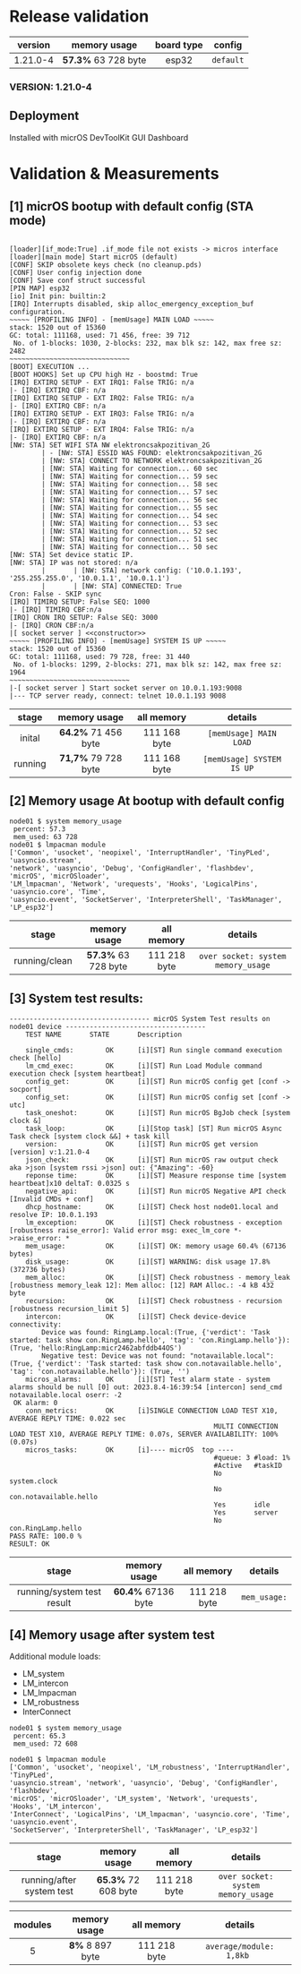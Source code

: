 # Release validation

|  version  |       memory usage    | board type  |     config    |
| :------:  | :-------------------: | :---------: | :-----------: |
| 1.21.0-4  | **57.3%** 63 728 byte |    esp32    |   `default`   |


### VERSION: 1.21.0-4

## Deployment

Installed with micrOS DevToolKit GUI Dashboard

# Validation & Measurements

## [1] micrOS bootup with default config (STA mode)

```

[loader][if_mode:True] .if_mode file not exists -> micros interface
[loader][main mode] Start micrOS (default)
[CONF] SKIP obsolete keys check (no cleanup.pds)
[CONF] User config injection done
[CONF] Save conf struct successful
[PIN MAP] esp32
[io] Init pin: builtin:2
[IRQ] Interrupts disabled, skip alloc_emergency_exception_buf configuration.
~~~~~ [PROFILING INFO] - [memUsage] MAIN LOAD ~~~~~
stack: 1520 out of 15360
GC: total: 111168, used: 71 456, free: 39 712
 No. of 1-blocks: 1030, 2-blocks: 232, max blk sz: 142, max free sz: 2482
~~~~~~~~~~~~~~~~~~~~~~~~~~~~~~
[BOOT] EXECUTION ...
[BOOT HOOKS] Set up CPU high Hz - boostmd: True
[IRQ] EXTIRQ SETUP - EXT IRQ1: False TRIG: n/a
|- [IRQ] EXTIRQ CBF: n/a
[IRQ] EXTIRQ SETUP - EXT IRQ2: False TRIG: n/a
|- [IRQ] EXTIRQ CBF: n/a
[IRQ] EXTIRQ SETUP - EXT IRQ3: False TRIG: n/a
|- [IRQ] EXTIRQ CBF: n/a
[IRQ] EXTIRQ SETUP - EXT IRQ4: False TRIG: n/a
|- [IRQ] EXTIRQ CBF: n/a
[NW: STA] SET WIFI STA NW elektroncsakpozitivan_2G
        | - [NW: STA] ESSID WAS FOUND: elektroncsakpozitivan_2G
        | [NW: STA] CONNECT TO NETWORK elektroncsakpozitivan_2G
        | [NW: STA] Waiting for connection... 60 sec
        | [NW: STA] Waiting for connection... 59 sec
        | [NW: STA] Waiting for connection... 58 sec
        | [NW: STA] Waiting for connection... 57 sec
        | [NW: STA] Waiting for connection... 56 sec
        | [NW: STA] Waiting for connection... 55 sec
        | [NW: STA] Waiting for connection... 54 sec
        | [NW: STA] Waiting for connection... 53 sec
        | [NW: STA] Waiting for connection... 52 sec
        | [NW: STA] Waiting for connection... 51 sec
        | [NW: STA] Waiting for connection... 50 sec
[NW: STA] Set device static IP.
[NW: STA] IP was not stored: n/a
        |       | [NW: STA] network config: ('10.0.1.193', '255.255.255.0', '10.0.1.1', '10.0.1.1')
        |       | [NW: STA] CONNECTED: True
Cron: False - SKIP sync
[IRQ] TIMIRQ SETUP: False SEQ: 1000
|- [IRQ] TIMIRQ CBF:n/a
[IRQ] CRON IRQ SETUP: False SEQ: 3000
|- [IRQ] CRON CBF:n/a
|[ socket server ] <<constructor>>
~~~~~ [PROFILING INFO] - [memUsage] SYSTEM IS UP ~~~~~
stack: 1520 out of 15360
GC: total: 111168, used: 79 728, free: 31 440
 No. of 1-blocks: 1299, 2-blocks: 271, max blk sz: 142, max free sz: 1964
~~~~~~~~~~~~~~~~~~~~~~~~~~~~~~
|-[ socket server ] Start socket server on 10.0.1.193:9008
|--- TCP server ready, connect: telnet 10.0.1.193 9008
```

|   stage   |       memory usage     |    all memory   |             details         |
| :------:  | :--------------------: | :-------------: |  :------------------------: |
|  inital   |  **64.2%** 71 456 byte |  111 168 byte   |   `[memUsage] MAIN LOAD`    |
|  running  |  **71,7%** 79 728 byte |  111 168 byte   |   `[memUsage] SYSTEM IS UP` |

## [2] Memory usage At bootup with default config

```
node01 $ system memory_usage
 percent: 57.3
 mem_used: 63 728
node01 $ lmpacman module
['Common', 'usocket', 'neopixel', 'InterruptHandler', 'TinyPLed', 'uasyncio.stream',
'network', 'uasyncio', 'Debug', 'ConfigHandler', 'flashbdev', 'micrOS', 'micrOSloader',
'LM_lmpacman', 'Network', 'urequests', 'Hooks', 'LogicalPins', 'uasyncio.core', 'Time',
'uasyncio.event', 'SocketServer', 'InterpreterShell', 'TaskManager', 'LP_esp32']
```

|   stage   |       memory usage     |    all memory   |             details         |
| :------:  | :--------------------: | :-------------: |  :------------------------: |
|  running/clean  |  **57.3%** 63 728 byte |  111 218 byte   | `over socket: system memory_usage` |

## [3] System test results:

```
----------------------------------- micrOS System Test results on node01 device -----------------------------------
	TEST NAME		STATE		Description

	single_cmds:		OK		[i][ST] Run single command execution check [hello]
	lm_cmd_exec:		OK		[i][ST] Run Load Module command execution check [system heartbeat]
	config_get:		    OK		[i][ST] Run micrOS config get [conf -> socport]
	config_set:		    OK		[i][ST] Run micrOS config set [conf -> utc]
	task_oneshot:		OK		[i][ST] Run micrOS BgJob check [system clock &]
	task_loop:		    OK		[i][Stop task] [ST] Run micrOS Async Task check [system clock &&] + task kill
	version:		    OK		[i][ST] Run micrOS get version [version] v:1.21.0-4
	json_check:		    OK		[i][ST] Run micrOS raw output check aka >json [system rssi >json] out: {"Amazing": -60}
	reponse time:		OK		[i][ST] Measure response time [system heartbeat]x10 deltaT: 0.0325 s
	negative_api:		OK		[i][ST] Run micrOS Negative API check [Invalid CMDs + conf]
	dhcp_hostname:		OK		[i][ST] Check host node01.local and resolve IP: 10.0.1.193
	lm_exception:		OK		[i][ST] Check robustness - exception [robustness raise_error]: Valid error msg: exec_lm_core *->raise_error: *
	mem_usage:		    OK		[i][ST] OK: memory usage 60.4% (67136 bytes)
	disk_usage:		    OK		[i][ST] WARNING: disk usage 17.8% (372736 bytes)
	mem_alloc:		    OK		[i][ST] Check robustness - memory_leak [robustness memory_leak 12]: Mem alloc: [12] RAM Alloc.: -4 kB 432 byte
	recursion:		    OK		[i][ST] Check robustness - recursion [robustness recursion_limit 5]
	intercon:		    OK		[i][ST] Check device-device connectivity:
		Device was found: RingLamp.local:(True, {'verdict': 'Task started: task show con.RingLamp.hello', 'tag': 'con.RingLamp.hello'}): (True, 'hello:RingLamp:micr2462abfddb44OS')
		Negative test: Device was not found: "notavailable.local":(True, {'verdict': 'Task started: task show con.notavailable.hello', 'tag': 'con.notavailable.hello'}): (True, '')
	micros_alarms:		OK		[i][ST] Test alarm state - system alarms should be null [0] out: 2023.8.4-16:39:54 [intercon] send_cmd notavailable.local oserr: -2
 OK alarm: 0
	conn_metrics:		OK		[i]SINGLE CONNECTION LOAD TEST X10, AVERAGE REPLY TIME: 0.022 sec
                                                   MULTI CONNECTION LOAD TEST X10, AVERAGE REPLY TIME: 0.07s, SERVER AVAILABILITY: 100% (0.07s)
	micros_tasks:		OK		[i]---- micrOS  top ----
                                                   #queue: 3 #load: 1%
                                                   #Active   #taskID
                                                   No        system.clock
                                                   No        con.notavailable.hello
                                                   Yes       idle
                                                   Yes       server
                                                   No        con.RingLamp.hello
PASS RATE: 100.0 %
RESULT: OK
```

|   stage   |       memory usage     |    all memory   |             details         |
| :------:  | :--------------------: | :-------------: |  :------------------------: |
|  running/system test result  |  **60.4%** 67136 byte |  111 218 byte   | `mem_usage:` |


## [4] Memory usage after system test

Additional module loads:

* LM_system
* LM_intercon
* LM_lmpacman
* LM_robustness
* InterConnect

```
node01 $ system memory_usage
 percent: 65.3
 mem_used: 72 608

node01 $ lmpacman module
['Common', 'usocket', 'neopixel', 'LM_robustness', 'InterruptHandler', 'TinyPLed',
'uasyncio.stream', 'network', 'uasyncio', 'Debug', 'ConfigHandler', 'flashbdev',
'micrOS', 'micrOSloader', 'LM_system', 'Network', 'urequests', 'Hooks', 'LM_intercon',
'InterConnect', 'LogicalPins', 'LM_lmpacman', 'uasyncio.core', 'Time', 'uasyncio.event',
'SocketServer', 'InterpreterShell', 'TaskManager', 'LP_esp32']
```

|   stage   |       memory usage     |    all memory   |             details         |
| :------:  | :--------------------: | :-------------: |  :------------------------: |
|  running/after system test  |  **65.3%** 72 608 byte |  111 218 byte   | `over socket: system memory_usage` |

|   modules   |       memory usage   |  all memory     |           details           |
| :------:  | :--------------------: | :-------------: |  :------------------------: |
|    5      |    **8%** 8 897 byte   |  111 218 byte   |   `average/module: 1,8kb `  |



